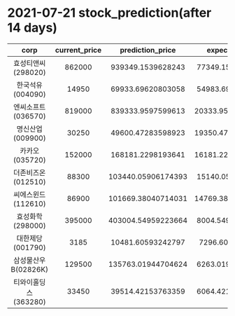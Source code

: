 # 2021-07-21 stock_prediction(after 14 days)

|   corp   |   current_price   |   prediction_price   |   expected_profit   |
|:--------:|:-----------------:|:--------------------:|:-------------------:|
|효성티앤씨(298020)|862000|939349.1539628243|77349.15396282426|
|한국석유(004090)|14950|69933.69620803058|54983.69620803058|
|엔씨소프트(036570)|819000|839333.9597599613|20333.959759961348|
|명신산업(009900)|30250|49600.47283598923|19350.472835989232|
|카카오(035720)|152000|168181.2298193641|16181.229819364089|
|더존비즈온(012510)|88300|103440.05906174393|15140.05906174393|
|씨에스윈드(112610)|86900|101669.38040714031|14769.380407140314|
|효성화학(298000)|395000|403004.54959223664|8004.549592236639|
|대한제당(001790)|3185|10481.60593242797|7296.60593242797|
|삼성물산우B(02826K)|129500|135763.01944704624|6263.019447046245|
|티와이홀딩스(363280)|33450|39514.42153763359|6064.421537633592|

